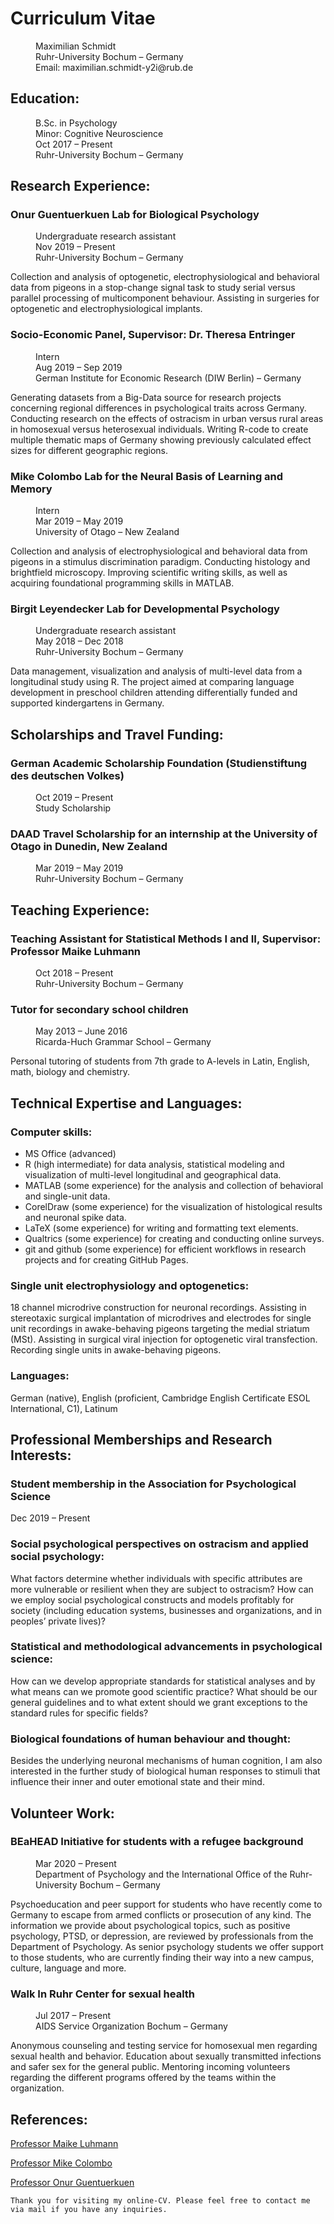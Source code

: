 # Curriculum Vitae

<dd>Maximilian Schmidt</dd>
<dd>Ruhr-University Bochum – Germany</dd>
<dd>Email: maximilian.schmidt-y2i@rub.de</dd>

## Education:

<dd>B.Sc. in Psychology</dd>
<dd>Minor: Cognitive Neuroscience</dd>
<dd>Oct 2017 – Present</dd>
<dd>Ruhr-University Bochum – Germany</dd>

## Research Experience:

### Onur Guentuerkuen Lab for Biological Psychology

<dd>Undergraduate research assistant</dd>
<dd>Nov 2019 – Present</dd>
<dd>Ruhr-University Bochum – Germany</dd> 

Collection and analysis of optogenetic, electrophysiological and behavioral data from pigeons in a stop-change signal task to study serial versus parallel processing of multicomponent behaviour. Assisting in surgeries for optogenetic and electrophysiological implants. 

### Socio-Economic Panel, Supervisor: Dr. Theresa Entringer

<dd>Intern</dd>
<dd>Aug 2019 – Sep 2019</dd>
<dd>German Institute for Economic Research (DIW Berlin) – Germany</dd>

Generating datasets from a Big-Data source for research projects concerning regional differences in psychological traits across Germany. Conducting research on the effects of ostracism in urban versus rural areas in homosexual versus heterosexual individuals. Writing R-code to create multiple thematic maps of Germany showing previously calculated effect sizes for different geographic regions.

### Mike Colombo Lab for the Neural Basis of Learning and Memory 

<dd>Intern</dd>
<dd>Mar 2019 – May 2019</dd>
<dd>University of Otago – New Zealand</dd>

Collection and analysis of electrophysiological and behavioral data from pigeons in a stimulus discrimination paradigm. Conducting histology and brightfield microscopy. Improving scientific writing skills, as well as acquiring foundational programming skills in MATLAB.

### Birgit Leyendecker Lab for Developmental Psychology

<dd>Undergraduate research assistant</dd>
<dd>May 2018 – Dec 2018</dd>
<dd>Ruhr-University Bochum – Germany</dd>

Data management, visualization and analysis of multi-level data from a longitudinal study using R. The project aimed at comparing language development in preschool children attending differentially funded and supported kindergartens in Germany.

## Scholarships and Travel Funding:

### German Academic Scholarship Foundation (Studienstiftung des deutschen Volkes)

<dd>Oct 2019 – Present</dd>
<dd>Study Scholarship</dd>


### DAAD Travel Scholarship for an internship at the University of Otago in Dunedin, New Zealand

<dd>Mar 2019 – May 2019</dd>
<dd>Ruhr-University Bochum – Germany</dd>


## Teaching Experience:

### Teaching Assistant for Statistical Methods I and II, Supervisor: Professor Maike Luhmann

<dd>Oct 2018 – Present</dd>
<dd>Ruhr-University Bochum – Germany</dd>


### Tutor for secondary school children

<dd>May 2013 – June 2016</dd>
<dd>Ricarda-Huch Grammar School – Germany</dd>

Personal tutoring of students from 7th grade to A-levels in Latin, English, math, biology and chemistry.

## Technical Expertise and Languages:

### Computer skills: 
*   MS Office (advanced)
*   R (high intermediate) for data analysis, statistical modeling and visualization of multi-level longitudinal and geographical data. 
*   MATLAB (some experience) for the analysis and collection of behavioral and single-unit data. 
*   CorelDraw (some experience) for the visualization of histological results and neuronal spike data. 
*   LaTeX (some experience) for writing and formatting text elements. 
*   Qualtrics (some experience) for creating and conducting online surveys.
*   git and github (some experience) for efficient workflows in research projects and for creating GitHub Pages.

### Single unit electrophysiology and optogenetics: 
18 channel microdrive construction for neuronal recordings. Assisting in stereotaxic surgical implantation of microdrives and electrodes for single unit recordings in awake-behaving pigeons targeting the medial striatum (MSt). Assisting in surgical viral injection for optogenetic viral transfection. Recording single units in awake-behaving pigeons.

### Languages: 
German (native), English (proficient, Cambridge English Certificate ESOL International, C1), Latinum

## Professional Memberships and Research Interests:

### Student membership in the Association for Psychological Science
Dec 2019 – Present 

### Social psychological perspectives on ostracism and applied social psychology: 
What factors determine whether individuals with specific attributes are more vulnerable or resilient when they are subject to ostracism? How can we employ social psychological constructs and models profitably for society (including education systems, businesses and organizations, and in peoples’ private lives)?

### Statistical and methodological advancements in psychological science: 
How can we develop appropriate standards for statistical analyses and by what means can we promote good scientific practice? What should be our general guidelines and to what extent should we grant exceptions to the standard rules for specific fields? 

### Biological foundations of human behaviour and thought: 
Besides the underlying neuronal mechanisms of human cognition, I am also interested in the further study of biological human responses to stimuli that influence their inner and outer emotional state and their mind.

## Volunteer Work:

### BEaHEAD Initiative for students with a refugee background

<dd>Mar 2020 – Present</dd>
<dd>Department of Psychology and the International Office of the Ruhr-University Bochum – Germany</dd>

Psychoeducation and peer support for students who have recently come to Germany to escape from armed conflicts or prosecution of any kind. The information we provide about psychological topics, such as positive psychology, PTSD, or depression, are reviewed by professionals from the Department of Psychology. As senior psychology students we offer support to those students, who are currently finding their way into a new campus, culture, language and more. 

### Walk In Ruhr Center for sexual health

<dd>Jul 2017 – Present</dd>
<dd>AIDS Service Organization Bochum – Germany</dd>

Anonymous counseling and testing service for homosexual men regarding sexual health and behavior. Education about sexually transmitted infections and safer sex for the general public. Mentoring incoming volunteers regarding the different programs offered by the teams within the organization.

## References:

[Professor Maike Luhmann](http://www.pml.psy.rub.de/personen/index.html)

[Professor Mike Colombo](https://www.otago.ac.nz/psychology/staff/mikecolombo.html) 

[Professor Onur Guentuerkuen](https://www.bio.psy.ruhr-uni-bochum.de/members.html)

```
Thank you for visiting my online-CV. Please feel free to contact me via mail if you have any inquiries.
```
